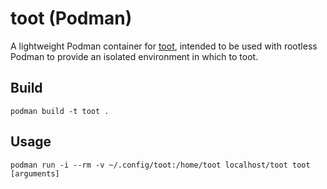 # toot (Podman)

A lightweight Podman container for [toot](https://toot.bezdomni.net), intended to be used with rootless Podman
to provide an isolated environment in which to toot.

## Build

    podman build -t toot .

## Usage

    podman run -i --rm -v ~/.config/toot:/home/toot localhost/toot toot [arguments]
